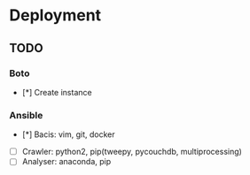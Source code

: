 # Deployment

## TODO
### Boto
- [\*] Create instance
### Ansible
- [\*] Bacis: vim, git, docker
- [ ] Crawler: python2, pip(tweepy, pycouchdb, multiprocessing)
- [ ] Analyser: anaconda, pip
